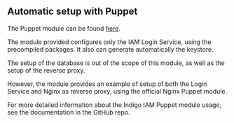 ## Automatic setup with Puppet

The Puppet module can be  found [here](https://github.com/indigo-iam/puppet-indigo-iam).

The module provided configures only the IAM Login Service, 
using the precompiled packages.
It also can generate automatically the keystore.

The setup of the database is out of the scope of this module, 
as well as the setup of the reverse proxy.

However, the module provides an example of setup of both the 
Login Service and Nginx as reverse proxy, 
using the official Nginx Puppet module.

For more detailed information about the Indigo IAM Puppet module usage, 
see the documentation in the GitHub repo.